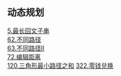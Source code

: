 ## 动态规划
[5.最长回文子串](https://github.com/Jackzigen/LeetCode/blob/master/Problems/1-100/5.最长回文子串.md)<br/>
[62.不同路径](https://github.com/Jackzigen/LeetCode/blob/master/Problems/1-100/62.不同路径.md)<br/>
[63.不同路径II](https://github.com/Jackzigen/LeetCode/blob/master/Problems/1-100/63.不同路径II.md)<br/>
[72.编辑距离](https://github.com/Jackzigen/LeetCode/blob/master/Problems/1-100/72.编辑距离.md)<br/>
[120.三角形最小路径之和](https://github.com/Jackzigen/LeetCode/blob/master/Problems/101-200/120.三角形最小路径和.md)
[322.零钱兑换](https://github.com/Jackzigen/LeetCode/blob/master/Problems/301-400/322.零钱兑换.md)
